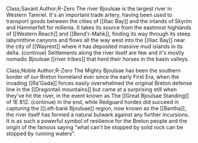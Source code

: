  
Class;Savant Author;R-Zero
The river Bjoulsae is the largest river in Western Tamriel. It's an important trade artery, having been used to transport goods between the cities of [[Iliac Bay]] and the inlands of Skyrim and Hammerfell for millenia. It takes its source from the eastmost highlands of [[Western Reach]] and [[Bend'r-Mahk]], finding its way through its steep labyrinthine canyons and flows all the way west into the [[Iliac Bay]] near the city of [[Wayrest]] where it has deposited massive mud islands in its delta. 
(continue)
Settlements along the river itself are few and it's mostly nomadic Bjoulsae [[river tribes]] that herd their horses in the basin valleys.

Class;Noble Author;R-Zero
The Mighty Bjoulsae has been the southern border of our Breton homeland ever since the early First Era, when the invading [[Ra'Gada]] forces easily overwhelmed the original Breton defense line in the [[Dragontail mountains]] but came at a surprising still when they've hit the river, in the event known as The [[Great Bjoulsae Standing]] of 1E 812. 
(continue)
In the end, while Redguard hordes did succeed in capturing the [[Left-bank Bjoulsae]] region, now known as the [[Bantha]], the river itself has formed a natural bulwark against any further incursions. It is as such a powerful symbol of resilience for the Breton people and the origin of the famous saying "what can't be stopped by solid rock can be stopped by running waters".